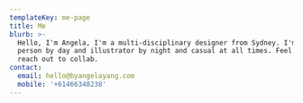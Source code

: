 ```yaml
---
templateKey: me-page
title: Me
blurb: >-
  Hello, I'm Angela, I'm a multi-disciplinary designer from Sydney. I'm a web
  person by day and illustrator by night and casual at all times. Feel free to
  reach out to collab.
contact:
  email: hello@byangelayang.com
  mobile: '+61466348238'
---
```


